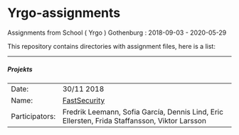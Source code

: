 # Yrgo-assignments
Assignments from School ( Yrgo ) Gothenburg : 2018-09-03 - 2020-05-29

This repository contains directories with assignment files, here is a list:

---

##### Projekts

| | |
|-|-|
|Date:|30/11 2018
|Name:|[FastSecurity](https://github.com/freddan88/Yrgo-assignments/tree/master/05.Projects/FastSecurity)
|Participators:|Fredrik Leemann, Sofia García, Dennis Lind, Eric Ellersten, Frida Staffansson, Viktor Larsson
